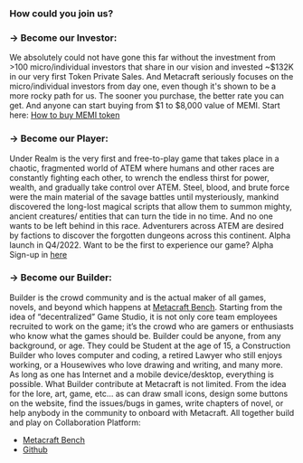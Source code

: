 ### How could you join us?

### -> Become our Investor:
We absolutely could not have gone this far without the investment from >100 micro/individual investors that share in our vision and invested ~$132K in our very first Token Private Sales. And Metacraft seriously focuses on the micro/individual investors from day one, even though it's shown to be a more rocky path for us. 
The sooner you purchase, the better rate you can get. And anyone can start buying from $1 to $8,000 value of MEMI.
Start here: [How to buy MEMI token](https://docs.stormgate.io/guide/token/buy)

### -> Become our Player:
Under Realm is the very first and free-to-play game that takes place in a chaotic, fragmented world of ATEM where humans and other races are constantly fighting each other, to wrench the endless thirst for power, wealth, and gradually take control over ATEM.
Steel, blood, and brute force were the main material of the savage battles until mysteriously, mankind discovered the long-lost magical scripts that allow them to summon mighty, ancient creatures/ entities that can turn the tide in no time. And no one wants to be left behind in this race. Adventurers across ATEM are desired by factions to discover the forgotten dungeons across this continent. Alpha launch in Q4/2022.
Want to be the first to experience our game? Alpha Sign-up in [here](https://underrealm.stormgate.io/)

### -> Become our Builder:
Builder is the crowd community and is the actual maker of all games, novels, and beyond which happens at [Metacraft Bench](https://bench.stormgate.io).
Starting from the idea of “decentralized” Game Studio, it is not only core team employees recruited to work on the game; it’s the crowd who are gamers or enthusiasts who know what the games should be.
Builder could be anyone, from any background, or age. They could be Student at the age of 15, a Construction Builder who loves computer and coding, a retired Lawyer who still enjoys working, or a Housewives who love drawing and writing, and many more. As long as one has Internet and a mobile device/desktop, everything is possible.
What Builder contribute at Metacraft is not limited. From the idea for the lore, art, game, etc… as can draw small icons, design some buttons on the website, find the issues/bugs in games, write chapters of novel, or help anybody in the community to onboard with Metacraft. All together build and play on Collaboration Platform: 
- [Metacraft Bench](https://bench.stormgate.io)
- [Github](https://github.com/cocrafts)
